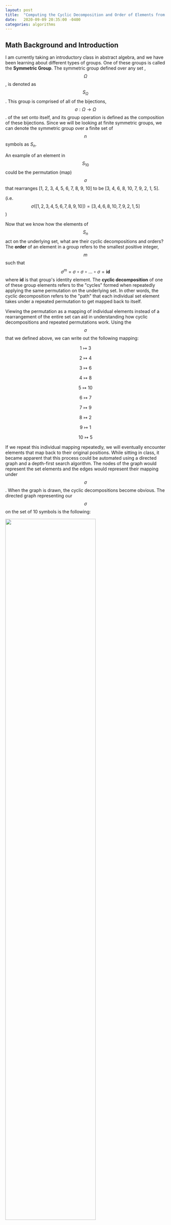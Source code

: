 ```yaml
---
layout: post
title:  "Computing the Cyclic Decomposition and Order of Elements from Symmetric Groups"
date:   2020-09-09 20:35:00 -0400
categories: algorithms
---
```


## Math Background and Introduction 

I am currently taking an introductory class in abstract algebra, and we have been learning about different types of groups. One of these groups is called the **Symmetric Group**. The symmetric group defined over any set , $$\Omega$$, is denoted as $$S_{\Omega}$$. This group is comprised of all of the bijections, $$\sigma : \Omega \rightarrow \Omega$$. of the set onto itself, and its group operation is defined as the composition of these bijections. Since we will be looking at finite symmetric groups, we can denote the symmetric group over a finite set of $$n$$ symbols as $S_{n}$.

An example of an element in $$S_{10}$$ could be the permutation (map) $$\sigma$$ that rearranges [1, 2, 3, 4, 5, 6, 7, 8, 9, 10] to be 
[3, 4, 6, 8, 10, 7, 9, 2, 1, 5]. 

(i.e. $$\sigma([1, 2, 3, 4, 5, 6, 7, 8, 9, 10]) = [3, 4, 6, 8, 10, 7, 9, 2, 1, 5]$$)

Now that we know how the elements of $$S_{n}$$ act on the underlying set, what are their cyclic decompositions and orders? The **order** of an element in a group refers to the smallest positive integer, $$m$$ such that $$\sigma^{m} = \sigma \circ \sigma \circ ... \circ \sigma = \textbf{id}$$ where **id** is that group's identity element. The **cyclic decomposition** of one of these group elements refers to the "cycles" formed when repeatedly applying the same permutation on the underlying set. In other words, the cyclic decomposition refers to the "path" that each individual set element takes under a repeated permutation to get mapped back to itself.

Viewing the permutation as a mapping of individual elements instead of a rearrangement of the entire set can aid in understanding how cyclic decompositions and repeated permutations work. Using the $$\sigma$$ that we defined above, we can write out the following mapping:

$$ 1 \mapsto 3 $$

$$ 2 \mapsto 4 $$

$$ 3 \mapsto 6 $$

$$ 4 \mapsto 8 $$

$$ 5 \mapsto 10 $$

$$ 6 \mapsto 7 $$

$$ 7 \mapsto 9 $$

$$ 8 \mapsto 2 $$

$$ 9 \mapsto 1 $$

$$ 10 \mapsto 5 $$

If we repeat this individual mapping repeatedly, we will eventually encounter elements that map back to their original positions. While sitting in class, it became apparent that this process could be automated using a directed graph and a depth-first search algorithm. The nodes of the graph would represent the set elements and the edges would represent their mapping under $$\sigma$$. When the graph is drawn, the cyclic decompositions become obvious. The directed graph representing our $$\sigma$$ on the set of 10 symbols is the following:

<img src="{{site.baseurl}}/media/digraph_cyclic.jpg" alt="" style='height: 75%; width: 75%; object-fit: contain'>

Now that we can see the cycles in the form of a directed graph, let's take a look at the code that would allow us to generalize the process of finding the cyclic decomposition adn order of any permutaion.

## Code 

```python
from math import gcd
```

Firstly, we can use a dictionary to stand in as our $$\sigma$$ as dictionaries have keys that map to values. Since our $$\sigma$$ is bijective, a dictionary with unique (key, value) pairs is precisely what we need.

```python 
sigma = {1: 3, 2: 4, 3: 6, 4: 8, 5: 10, 6: 7, 7: 9, 8: 2, 9: 1, 10: 5}
```
```
dict_keys([1, 2, 3, 4, 5, 6, 7, 8, 9, 10])
dict_values([3, 4, 6, 8, 10, 7, 9, 2, 1, 5])
```

Now, we use the following algorithm to find the cyclic decomposition of $$\sigma$$:

1: Instantiate an array, `cycles` to store cycles and a set, `already_seen` to store elements that have been encountered

2: Iterate over the values of the underlying set

  * **IF** the current value is not in `already_seen`, use DFS to repeat $$\sigma$$ until the value is repeated. 
  
   * Append every element seen to `cycles` and update `already_seen` to include these elements.
  
3: Return `cycles`


